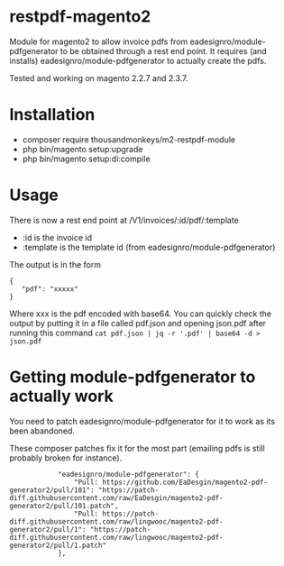 # restpdf-magento2
Module for magento2 to allow invoice pdfs from eadesignro/module-pdfgenerator to be obtained through a rest end point. It requires (and installs) eadesignro/module-pdfgenerator to actually create the pdfs.

Tested and working on magento 2.2.7 and 2.3.7.

# Installation
- composer require thousandmonkeys/m2-restpdf-module
- php bin/magento setup:upgrade
- php bin/magento setup:di:compile

# Usage
There is now a rest end point at /V1/invoices/:id/pdf/:template 
 - :id is the invoice id
 - :template is the template id (from eadesignro/module-pdfgenerator)

The output is in the form 
```
{
   "pdf": "xxxxx"
}
```
Where xxx is the pdf encoded with base64. You can quickly check the output by putting it in a file called pdf.json and opening json.pdf after running this command
`cat pdf.json | jq -r '.pdf' | base64 -d > json.pdf`

# Getting module-pdfgenerator to actually work
You need to patch eadesignro/module-pdfgenerator for it to work as its been abandoned. 

These composer patches fix it for the most part (emailing pdfs is still probably broken for instance).
```
            "eadesignro/module-pdfgenerator": {
                "Pull: https://github.com/EaDesgin/magento2-pdf-generator2/pull/101": "https://patch-diff.githubusercontent.com/raw/EaDesgin/magento2-pdf-generator2/pull/101.patch",
                "Pull: https://patch-diff.githubusercontent.com/raw/lingwooc/magento2-pdf-generator2/pull/1": "https://patch-diff.githubusercontent.com/raw/lingwooc/magento2-pdf-generator2/pull/1.patch"
            },
```
